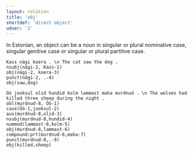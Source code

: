 ```yaml
---
layout: relation
title: 'obj'
shortdef: 'direct object'
udver: '2'
---
```


In Estonian, an object can be a noun in singular or plural nominative case, singular genitive case or singular or plural partitive case.

~~~ sdparse
Kass nägi koera . \n The cat saw the dog .
nsubj(nägi-2, Kass-1)
obj(nägi-2, koera-3)
punct(nägi-2, .-4)
obj(saw,dog)
~~~

~~~ sdparse
Öö jooksul olid hundid kolm lammast maha murdnud . \n The wolves had killed three sheep during the night .
obl(murdnud-8, Öö-1)
case(Öö-1,jooksul-2)
aux(murdnud-8,olid-3)
nsubj(murdnud-8,hundid-4)
nummod(lammast-6,kolm-5)
obj(murdnud-8,lammast-6)
compound:prt(murdnud-8,maha-7)
punct(murdnud-8,.-9)
obj(killed,sheep)
~~~

<!-- Interlanguage links updated Po 11. listopadu 2024, 20:11:12 CET -->

